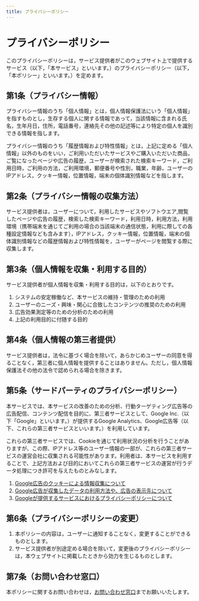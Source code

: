 ```yaml
---
title: プライバシーポリシー
---
```


# プライバシーポリシー

このプライバシーポリシーは，サービス提供者がこのウェブサイト上で提供するサービス（以下，「本サービス」といいます。）のプライバシーポリシー（以下，「本ポリシー」といいます。）を定めます。

## 第1条（プライバシー情報）

プライバシー情報のうち「個人情報」とは，個人情報保護法にいう「個人情報」を指すものとし，生存する個人に関する情報であって，当該情報に含まれる氏名，生年月日，住所，電話番号，連絡先その他の記述等により特定の個人を識別できる情報を指します。

プライバシー情報のうち「履歴情報および特性情報」とは，上記に定める「個人情報」以外のものをいい，ご利用いただいたサービスやご購入いただいた商品，ご覧になったページや広告の履歴，ユーザーが検索された検索キーワード，ご利用日時，ご利用の方法，ご利用環境，郵便番号や性別，職業，年齢，ユーザーのIPアドレス，クッキー情報，位置情報，端末の個体識別情報などを指します。

## 第2条（プライバシー情報の収集方法）

サービス提供者は，ユーザーについて，利用したサービスやソフトウエア,閲覧したページや広告の履歴，検索した検索キーワード，利用日時，利用方法，利用環境（携帯端末を通じてご利用の場合の当該端末の通信状態，利用に際しての各種設定情報なども含みます），IPアドレス，クッキー情報，位置情報，端末の個体識別情報などの履歴情報および特性情報を，ユーザーがページを閲覧する際に収集します。

## 第3条（個人情報を収集・利用する目的）

サービス提供者が個人情報を収集・利用する目的は，以下のとおりです。

1. システムの安定稼働など、本サービスの維持・管理のための利用
2. ユーザーのニーズ・興味・関心に合致したコンテンツの推奨のための利用
3. 広告効果測定等のための分析のための利用
4. 上記の利用目的に付随する目的

## 第4条（個人情報の第三者提供）

サービス提供者は，法令に基づく場合を除いて，あらかじめユーザーの同意を得ることなく，第三者に個人情報を提供することはありません。ただし，個人情報保護法その他の法令で認められる場合を除きます。

## 第5条（サードパーティのプライバシーポリシー）

本サービスでは、本サービスの改善のための分析、行動ターゲティング広告等の広告配信、コンテンツ配信を目的に、第三者サービスとして、Google Inc.（以下「Google」といいます。）が提供するGoogle Analytics、Google広告等（以下、これらの第三者サービスといいます。）を利用しています。

これらの第三者サービスでは、Cookieを通じて利用状況の分析を行うことがありますが、この際、IPアドレス等のユーザー情報の一部が、これらの第三者サービスの運営会社に収集される可能性があります。利用者は、本サービスを利用することで、上記方法および目的においてこれらの第三者サービスの運営が行うデータ処理につき許可を与えたものとみなします。

1. [Google広告のクッキーによる情報収集について](https://policies.google.com/technologies/ads)
2. [Google広告が収集したデータの利用方法や、広告の表示先について](https://privacy.google.com/intl/ja/how-ads-work.html)
3. [Googleが提供するサービスにおけるプライバシーポリシーについて](https://policies.google.com/privacy)

## 第6条（プライバシーポリシーの変更）

1. 本ポリシーの内容は，ユーザーに通知することなく，変更することができるものとします。
2. サービス提供者が別途定める場合を除いて，変更後のプライバシーポリシーは，本ウェブサイトに掲載したときから効力を生じるものとします。

## 第7条（お問い合わせ窓口）

本ポリシーに関するお問い合わせは，[お問い合わせ窓口]({QA_LINK})までお願いいたします。
